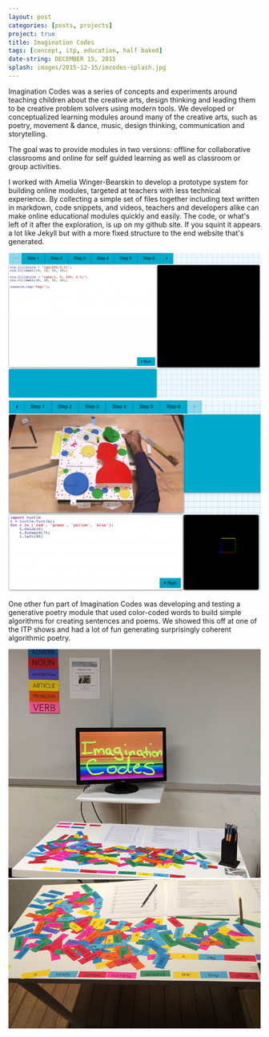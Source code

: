 ```yaml
---
layout: post
categories: [posts, projects]
project: true
title: Imagination Codes
tags: [concept, itp, education, half baked]
date-string: DECEMBER 15, 2015
splash: images/2015-12-15/imcodes-splash.jpg
---
```


Imagination Codes was a series of concepts and experiments around teaching
children about the creative arts, design thinking and leading them to be 
creative problem solvers using modern tools. We developed or conceptualized
learning modules around many of the creative arts, such as poetry, movement & 
dance, music, design thinking, communication and storytelling. 

The goal was to provide modules in two versions: offline for collaborative 
classrooms and online for self guided learning as well as classroom or group 
activities.

I worked with Amelia Winger-Bearskin to develop a prototype system for building 
online modules, targeted at teachers with less technical experience. By 
collecting a simple set of files together including text written in markdown, 
code snippets, and videos, teachers and developers alike can make online 
educational modules quickly and easily. The code, or what's left of it after the
exploration, is up on my github site. If you squint it appears a lot like Jekyll 
but with a more fixed structure to the end website that's generated.

![concept of UI for Imagination Codes](images/2015-12-15/imcodes-layout1.png)
![concept of UI for Imagination Codes](images/2015-12-15/imcodes-layout2.png)

One other fun part of Imagination Codes was developing and testing a generative 
poetry module that used color-coded words to build simple algorithms for 
creating sentences and poems. We showed this off at one of the ITP shows and
had a lot of fun generating surprisingly coherent algorithmic poetry.

![algorthmic poetry booth](images/2015-12-15/imcodes-poetry1.jpg)
![algorthmic poetry booth](images/2015-12-15/imcodes-poetry2.jpg)